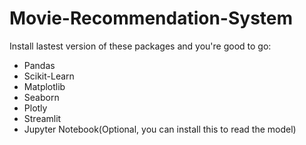# Movie-Recommendation-System
Install lastest version of these packages and you're good to go:
- Pandas
- Scikit-Learn
- Matplotlib
- Seaborn
- Plotly
- Streamlit
- Jupyter Notebook(Optional, you can install this to read the model)
